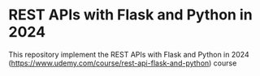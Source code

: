 # REST APIs with Flask and Python in 2024

This repository implement the REST APIs with Flask and Python in 2024 (https://www.udemy.com/course/rest-api-flask-and-python) course